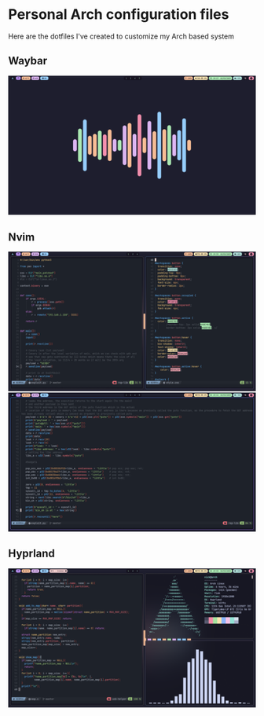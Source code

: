 # Personal Arch configuration files

Here are the dotfiles I've created to customize my Arch based system

## Waybar

![image](.screenshots/image2.png)


## Nvim

![image](.screenshots/nvim.png)
![image](.screenshots/nvim2.png)



## Hyprland

![image](.screenshots/image4.png)

